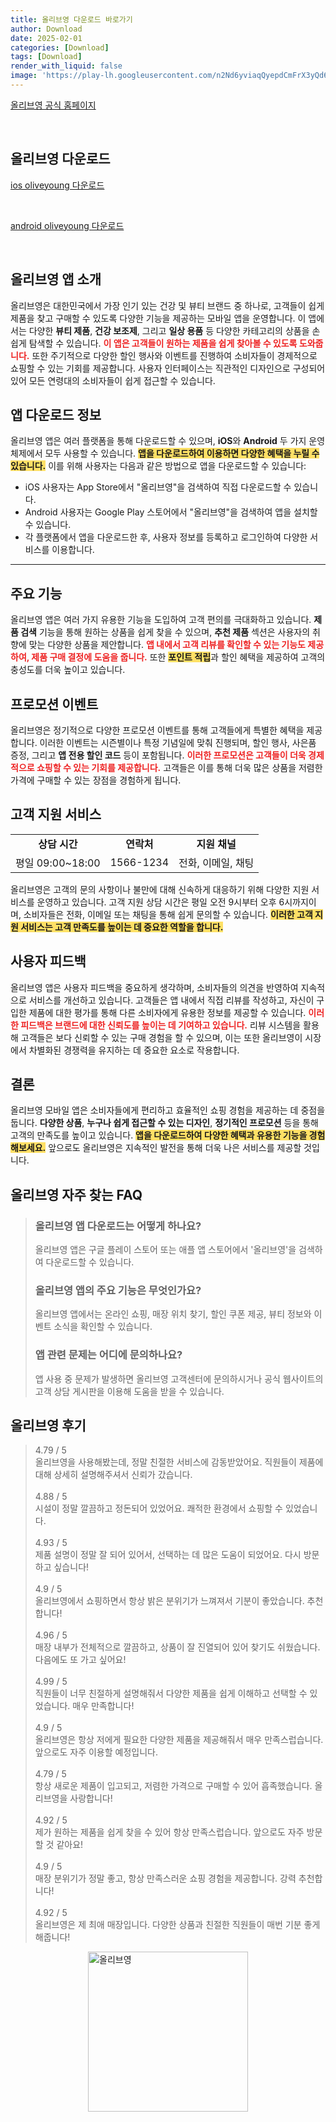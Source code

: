 ```yaml
---
title: 올리브영 다운로드 바로가기
author: Download
date: 2025-02-01
categories: [Download]
tags: [Download]
render_with_liquid: false
image: 'https://play-lh.googleusercontent.com/n2Nd6yviaqQyepdCmFrX3yQd60dtFfUC_uSf7CKKfY3gzkYhC93oPlOBq8AhnRKgyA=s256-rw'
---
```

<p><a class='click-button' title='올리브영' href='https://www.oliveyoung.co.kr/store/main/main.do' rel='nofollow'>올리브영 공식 홈페이지</a></p><br>
<h2 id='올리브영_다운로드'>올리브영 다운로드</h2>
<p><a class="click-button ios" title="oliveyoung 다운로드" href="https://apps.apple.com/kr/app/%EC%98%AC%EB%A6%AC%EB%B8%8C%EC%98%81/id873779010" rel="nofollow">ios oliveyoung 다운로드</a></p><br>
<p><a class="click-button android" title="oliveyoung 다운로드" href="https://play.google.comhttps://play.google.com/store/apps/details?id=com.oliveyoung" rel="nofollow">android oliveyoung 다운로드</a></p><br>


<h2 id='올리브영_앱_소개'>올리브영 앱 소개</h2>

<p>올리브영은 대한민국에서 가장 인기 있는 건강 및 뷰티 브랜드 중 하나로, 고객들이 쉽게 제품을 찾고 구매할 수 있도록 다양한 기능을 제공하는 모바일 앱을 운영합니다. 이 앱에서는 다양한 <b>뷰티 제품</b>, <b>건강 보조제</b>, 그리고 <b>일상 용품</b> 등 다양한 카테고리의 상품을 손쉽게 탐색할 수 있습니다. <b><span style="color: #ee2323;">이 앱은 고객들이 원하는 제품을 쉽게 찾아볼 수 있도록 도와줍니다.</span></b> 또한 주기적으로 다양한 할인 행사와 이벤트를 진행하여 소비자들이 경제적으로 쇼핑할 수 있는 기회를 제공합니다. 사용자 인터페이스는 직관적인 디자인으로 구성되어 있어 모든 연령대의 소비자들이 쉽게 접근할 수 있습니다.</p>

<h2 id='앱_다운로드_정보'>앱 다운로드 정보</h2>

<p>올리브영 앱은 여러 플랫폼을 통해 다운로드할 수 있으며, <b>iOS</b>와 <b>Android</b> 두 가지 운영 체제에서 모두 사용할 수 있습니다. <b><span style="background-color: #ffe066;">앱을 다운로드하여 이용하면 다양한 혜택을 누릴 수 있습니다.</span></b> 이를 위해 사용자는 다음과 같은 방법으로 앱을 다운로드할 수 있습니다:</p>

<ul>
    <li>iOS 사용자는 App Store에서 "올리브영"을 검색하여 직접 다운로드할 수 있습니다.</li>
    <li>Android 사용자는 Google Play 스토어에서 "올리브영"을 검색하여 앱을 설치할 수 있습니다.</li>
    <li>각 플랫폼에서 앱을 다운로드한 후, 사용자 정보를 등록하고 로그인하여 다양한 서비스를 이용합니다.</li>
</ul>

<hr />

<h2 id='주요_기능'>주요 기능</h2>

<p>올리브영 앱은 여러 가지 유용한 기능을 도입하여 고객 편의를 극대화하고 있습니다. <b>제품 검색</b> 기능을 통해 원하는 상품을 쉽게 찾을 수 있으며, <b>추천 제품</b> 섹션은 사용자의 취향에 맞는 다양한 상품을 제안합니다. <b><span style="color: #ee2323;">앱 내에서 고객 리뷰를 확인할 수 있는 기능도 제공하여, 제품 구매 결정에 도움을 줍니다.</span></b> 또한 <b><span style="background-color: #ffe066;">포인트 적립</span></b>과 할인 혜택을 제공하여 고객의 충성도를 더욱 높이고 있습니다.</p>

<h2 id='프로모션_이벤트'>프로모션 이벤트</h2>

<p>올리브영은 정기적으로 다양한 프로모션 이벤트를 통해 고객들에게 특별한 혜택을 제공합니다. 이러한 이벤트는 시즌별이나 특정 기념일에 맞춰 진행되며, 할인 행사, 사은품 증정, 그리고 <b>앱 전용 할인 코드</b> 등이 포함됩니다. <b><span style="color: #ee2323;">이러한 프로모션은 고객들이 더욱 경제적으로 쇼핑할 수 있는 기회를 제공합니다.</span></b> 고객들은 이를 통해 더욱 많은 상품을 저렴한 가격에 구매할 수 있는 장점을 경험하게 됩니다.</p>

<h2 id='고객_지원_서비스'>고객 지원 서비스</h2>

<table>
    <tr>
        <td style="text-align: center; height: 17px;"><b>상담 시간</b></td>
        <td style="text-align: center;"><b>연락처</b></td>
        <td style="text-align: center;"><b>지원 채널</b></td>
    </tr>
    <tr>
        <td>평일 09:00~18:00</td>
        <td>1566-1234</td>
        <td>전화, 이메일, 채팅</td>
    </tr>
</table>

<p>올리브영은 고객의 문의 사항이나 불만에 대해 신속하게 대응하기 위해 다양한 지원 서비스를 운영하고 있습니다. 고객 지원 상담 시간은 평일 오전 9시부터 오후 6시까지이며, 소비자들은 전화, 이메일 또는 채팅을 통해 쉽게 문의할 수 있습니다. <b><span style="background-color: #ffe066;">이러한 고객 지원 서비스는 고객 만족도를 높이는 데 중요한 역할을 합니다.</span></b></p>

<h2 id='사용자_피드백'>사용자 피드백</h2>

<p>올리브영 앱은 사용자 피드백을 중요하게 생각하며, 소비자들의 의견을 반영하여 지속적으로 서비스를 개선하고 있습니다. 고객들은 앱 내에서 직접 리뷰를 작성하고, 자신이 구입한 제품에 대한 평가를 통해 다른 소비자에게 유용한 정보를 제공할 수 있습니다. <b><span style="color: #ee2323;">이러한 피드백은 브랜드에 대한 신뢰도를 높이는 데 기여하고 있습니다.</span></b> 리뷰 시스템을 활용해 고객들은 보다 신뢰할 수 있는 구매 경험을 할 수 있으며, 이는 또한 올리브영이 시장에서 차별화된 경쟁력을 유지하는 데 중요한 요소로 작용합니다.</p>

<h2 id='결론'>결론</h2>

<p>올리브영 모바일 앱은 소비자들에게 편리하고 효율적인 쇼핑 경험을 제공하는 데 중점을 둡니다. <b>다양한 상품</b>, <b>누구나 쉽게 접근할 수 있는 디자인</b>, <b>정기적인 프로모션</b> 등을 통해 고객의 만족도를 높이고 있습니다. <b><span style="background-color: #ffe066;">앱을 다운로드하여 다양한 혜택과 유용한 기능을 경험해보세요.</span></b> 앞으로도 올리브영은 지속적인 발전을 통해 더욱 나은 서비스를 제공할 것입니다.</p>


<h2 id='올리브영_자주_찾는_FAQ'>올리브영 자주 찾는 FAQ</h2>
<div itemscope="" itemtype="https://schema.org/FAQPage"> 
<blockquote> 
<div itemscope="" itemprop="mainEntity" itemtype="https://schema.org/Question"> 
<h3 itemprop="name">올리브영 앱 다운로드는 어떻게 하나요?</h3> 
<div itemscope="" itemprop="acceptedAnswer" itemtype="https://schema.org/Answer"> 
<span itemprop="text"> 
<p>올리브영 앱은 구글 플레이 스토어 또는 애플 앱 스토어에서 '올리브영'을 검색하여 다운로드할 수 있습니다.</p> 
</span> 
</div> 
</div> 
<div itemscope="" itemprop="mainEntity" itemtype="https://schema.org/Question"> 
<h3 itemprop="name">올리브영 앱의 주요 기능은 무엇인가요?</h3> 
<div itemscope="" itemprop="acceptedAnswer" itemtype="https://schema.org/Answer"> 
<span itemprop="text"> 
<p>올리브영 앱에서는 온라인 쇼핑, 매장 위치 찾기, 할인 쿠폰 제공, 뷰티 정보와 이벤트 소식을 확인할 수 있습니다.</p> 
</span> 
</div> 
</div> 
<div itemscope="" itemprop="mainEntity" itemtype="https://schema.org/Question"> 
<h3 itemprop="name">앱 관련 문제는 어디에 문의하나요?</h3> 
<div itemscope="" itemprop="acceptedAnswer" itemtype="https://schema.org/Answer"> 
<span itemprop="text"> 
<p>앱 사용 중 문제가 발생하면 올리브영 고객센터에 문의하시거나 공식 웹사이트의 고객 상담 게시판을 이용해 도움을 받을 수 있습니다.</p> 
</span> 
</div> 
</div> 
</blockquote> 
</div>
<h2 id='올리브영_후기'>올리브영 후기</h2>
<div itemscope itemtype="https://schema.org/Product">
  <blockquote>
  <div itemprop="review" itemscope itemtype="https://schema.org/Review">
      <div itemprop="reviewRating" itemscope itemtype="https://schema.org/Rating"> <span itemprop="ratingValue">4.79</span> / <span itemprop="bestRating">5</span> </div>
      <span itemprop="reviewBody">올리브영을 사용해봤는데, 정말 친절한 서비스에 감동받았어요. 직원들이 제품에 대해 상세히 설명해주셔서 신뢰가 갔습니다.</span>
  </div>
  <br>
  <div itemprop="review" itemscope itemtype="https://schema.org/Review">
      <div itemprop="reviewRating" itemscope itemtype="https://schema.org/Rating"> <span itemprop="ratingValue">4.88</span> / <span itemprop="bestRating">5</span> </div>
      <span itemprop="reviewBody">시설이 정말 깔끔하고 정돈되어 있었어요. 쾌적한 환경에서 쇼핑할 수 있었습니다.</span>
  </div>
  <br>
  <div itemprop="review" itemscope itemtype="https://schema.org/Review">
      <div itemprop="reviewRating" itemscope itemtype="https://schema.org/Rating"> <span itemprop="ratingValue">4.93</span> / <span itemprop="bestRating">5</span> </div>
      <span itemprop="reviewBody">제품 설명이 정말 잘 되어 있어서, 선택하는 데 많은 도움이 되었어요. 다시 방문하고 싶습니다!</span>
  </div>
  <br>
  <div itemprop="review" itemscope itemtype="https://schema.org/Review">
      <div itemprop="reviewRating" itemscope itemtype="https://schema.org/Rating"> <span itemprop="ratingValue">4.9</span> / <span itemprop="bestRating">5</span> </div>
      <span itemprop="reviewBody">올리브영에서 쇼핑하면서 항상 밝은 분위기가 느껴져서 기분이 좋았습니다. 추천합니다!</span>
  </div>
  <br>
  <div itemprop="review" itemscope itemtype="https://schema.org/Review">
      <div itemprop="reviewRating" itemscope itemtype="https://schema.org/Rating"> <span itemprop="ratingValue">4.96</span> / <span itemprop="bestRating">5</span> </div>
      <span itemprop="reviewBody">매장 내부가 전체적으로 깔끔하고, 상품이 잘 진열되어 있어 찾기도 쉬웠습니다. 다음에도 또 가고 싶어요!</span>
  </div>
  <br>
  <div itemprop="review" itemscope itemtype="https://schema.org/Review">
      <div itemprop="reviewRating" itemscope itemtype="https://schema.org/Rating"> <span itemprop="ratingValue">4.99</span> / <span itemprop="bestRating">5</span> </div>
      <span itemprop="reviewBody">직원들이 너무 친절하게 설명해줘서 다양한 제품을 쉽게 이해하고 선택할 수 있었습니다. 매우 만족합니다!</span>
  </div>
  <br>
  <div itemprop="review" itemscope itemtype="https://schema.org/Review">
      <div itemprop="reviewRating" itemscope itemtype="https://schema.org/Rating"> <span itemprop="ratingValue">4.9</span> / <span itemprop="bestRating">5</span> </div>
      <span itemprop="reviewBody">올리브영은 항상 저에게 필요한 다양한 제품을 제공해줘서 매우 만족스럽습니다. 앞으로도 자주 이용할 예정입니다.</span>
  </div>
  <br>
  <div itemprop="review" itemscope itemtype="https://schema.org/Review">
      <div itemprop="reviewRating" itemscope itemtype="https://schema.org/Rating"> <span itemprop="ratingValue">4.79</span> / <span itemprop="bestRating">5</span> </div>
      <span itemprop="reviewBody">항상 새로운 제품이 입고되고, 저렴한 가격으로 구매할 수 있어 흡족했습니다. 올리브영을 사랑합니다!</span>
  </div>
  <br>
  <div itemprop="review" itemscope itemtype="https://schema.org/Review">
      <div itemprop="reviewRating" itemscope itemtype="https://schema.org/Rating"> <span itemprop="ratingValue">4.92</span> / <span itemprop="bestRating">5</span> </div>
      <span itemprop="reviewBody">제가 원하는 제품을 쉽게 찾을 수 있어 항상 만족스럽습니다. 앞으로도 자주 방문할 것 같아요!</span>
  </div>
  <br>
  <div itemprop="review" itemscope itemtype="https://schema.org/Review">
      <div itemprop="reviewRating" itemscope itemtype="https://schema.org/Rating"> <span itemprop="ratingValue">4.9</span> / <span itemprop="bestRating">5</span> </div>
      <span itemprop="reviewBody">매장 분위기가 정말 좋고, 항상 만족스러운 쇼핑 경험을 제공합니다. 강력 추천합니다!</span>
  </div>
  <br>
  <div itemprop="review" itemscope itemtype="https://schema.org/Review">
      <div itemprop="reviewRating" itemscope itemtype="https://schema.org/Rating"> <span itemprop="ratingValue">4.92</span> / <span itemprop="bestRating">5</span> </div>
      <span itemprop="reviewBody">올리브영은 제 최애 매장입니다. 다양한 상품과 친절한 직원들이 매번 기분 좋게 해줍니다!</span>
  </div>
  </blockquote>
</div>
<figure class="image" style="display: flex; justify-content: center; align-items: center; margin: 0;"><img src="https://play-lh.googleusercontent.com/n2Nd6yviaqQyepdCmFrX3yQd60dtFfUC_uSf7CKKfY3gzkYhC93oPlOBq8AhnRKgyA=s256-rw" alt="올리브영" width="256" height="256" style="max-width: 100%; height: auto;"></figure>